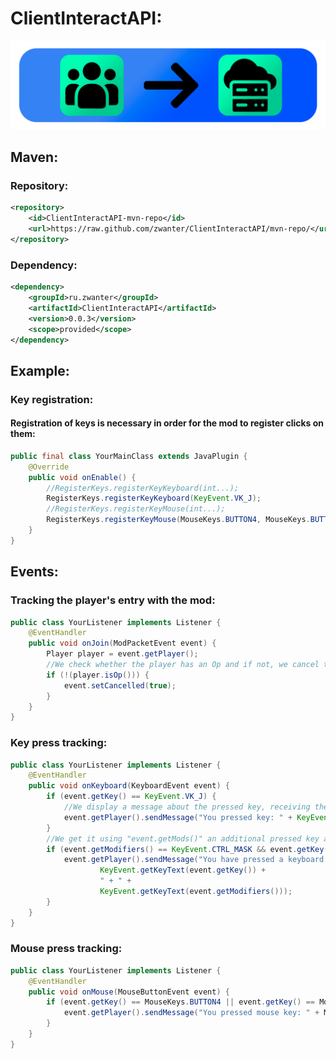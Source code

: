 # ClientInteractAPI:

![alt text](https://raw.githubusercontent.com/zwanter/ClientInteractAPI/master/images/image1.png?raw=true)

## Maven:
### Repository:
```xml
<repository>
    <id>ClientInteractAPI-mvn-repo</id>
    <url>https://raw.github.com/zwanter/ClientInteractAPI/mvn-repo/</url>
</repository>
```
### Dependency:
```xml
<dependency>
    <groupId>ru.zwanter</groupId>
    <artifactId>ClientInteractAPI</artifactId>
    <version>0.0.3</version>
    <scope>provided</scope>
</dependency>
```

## Example:
### Key registration:
#### Registration of keys is necessary in order for the mod to register clicks on them:
```java
public final class YourMainClass extends JavaPlugin {
    @Override
    public void onEnable() {
        //RegisterKeys.registerKeyKeyboard(int...);
        RegisterKeys.registerKeyKeyboard(KeyEvent.VK_J);
        //RegisterKeys.registerKeyMouse(int...);
        RegisterKeys.registerKeyMouse(MouseKeys.BUTTON4, MouseKeys.BUTTON5);
    }
}
```
##
## Events:
### Tracking the player's entry with the mod:
```java
public class YourListener implements Listener {
    @EventHandler
    public void onJoin(ModPacketEvent event) {
        Player player = event.getPlayer();
        //We check whether the player has an Op and if not, we cancel the sending of the package packet with the registered keys
        if (!(player.isOp())) {
            event.setCancelled(true);
        }
    }
}
```
### Key press tracking:
```java
public class YourListener implements Listener {
    @EventHandler
    public void onKeyboard(KeyboardEvent event) {
        if (event.getKey() == KeyEvent.VK_J) {
            //We display a message about the pressed key, receiving the contents of the key using KeyEvent.getKeyText(key)
            event.getPlayer().sendMessage("You pressed key: " + KeyEvent.getKeyText(event.getKey()));
        }
        //We get it using "event.getMods()" an additional pressed key and check that the pressed key is "CTRL"
        if (event.getModifiers() == KeyEvent.CTRL_MASK && event.getKey() == KeyEvent.VK_J) {
            event.getPlayer().sendMessage("You have pressed a keyboard shortcut: " +
                    KeyEvent.getKeyText(event.getKey()) +
                    " + " +
                    KeyEvent.getKeyText(event.getModifiers()));
        }
    }
}
```
### Mouse press tracking:
```java
public class YourListener implements Listener {
    @EventHandler
    public void onMouse(MouseButtonEvent event) {
        if (event.getKey() == MouseKeys.BUTTON4 || event.getKey() == MouseKeys.BUTTON5) {
            event.getPlayer().sendMessage("You pressed mouse key: " + MouseKeys.getButtonText(event.getKey()));
        }
    }
}
```
